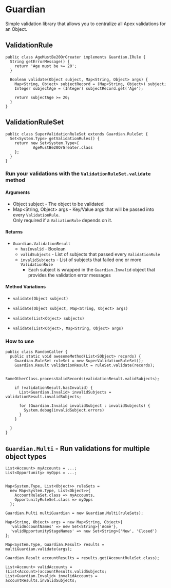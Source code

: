# Guardian

Simple validation library that allows you to centralize all Apex validations for an Object.

## ValidationRule

```apex
public class AgeMustBe20OrGreater implements Guardian.IRule {
  String getErrorMessage() {
    return 'Age must be >= 20';
  }

  Boolean validate(Object subject, Map<String, Object> args) {
    Map<String, Object> subjectRecord = (Map<String, Object>) subject;
    Integer subjectAge = (Integer) subjectRecord.get('Age');

    return subjectAge >= 20;
  }
}
```

## ValidationRuleSet

```apex
public class SuperValidationRuleSet extends Guardian.RuleSet {
  Set<System.Type> getValidationRules() {
    return new Set<System.Type>{
            AgeMustBe20OrGreater.class
    };
  }
}
```

### Run your validations with the `ValidationRuleSet.validate` method

#### Arguments
* Object subject - The object to be validated
* Map<String, Object> args - Key/Value args that will be passed into every `ValidationRule`.  
  Only required if a `ValiationRule` depends on it.

#### Returns
* `Guardian.ValidationResult`
  * `hasInvalid` - Boolean
  * `validSubjects` - List of subjects that passed every `ValidationRule`
  * `invalidSubjects` - List of subjects that failed one or more `ValidationRule`
    * Each subject is wrapped in the `Guardian.Invalid` object that provides the validation error 
      messages

#### Method Variations

* `validate(Object subject)`

* `validate(Object subject, Map<String, Object> args)`

* `validate(List<Object> subjects)`

* `validate(List<Object>, Map<String, Object> args)`

### How to use

```apex
public class RandomCaller {
  public static void awesomeMethod(List<SObject> records) {
    Guardian.RuleSet ruleSet = new SuperValidationRuleSet();
    Guardian.Result validationResult = ruleSet.validate(records);

    SomeOtherClass.processValidRecords(validationResult.validSubjects);

    if (validationResult.hasInvalid) {
      List<Guardian.Invalid> invalidSubjects = validationResult.invalidSubjects;

      for (Guardian.Invalid invalidSubject : invalidSubjects) {
        System.debug(invalidSubject.errors)
      }
    }

  }
}
```

## `Guardian.Multi` - Run validations for multiple object types

```apex
List<Account> myAccounts = ...;
List<Opportunity> myOpps = ...;


Map<System.Type, List<Object>> ruleSets =
  new Map<System.Type, List<Object>>{
    AccountRuleSet.class => myAccounts,
    OpportunityRuleSet.class => myOpps
  };

Guardian.Multi multiGuardian = new Guardian.Multi(ruleSets);

Map<String, Object> args = new Map<String, Object>{
  'validAccountNames' => new Set<String>{'Acme'},
  'validOpportunityStageNames' => new Set<String>{'New', 'Closed'}
};

Map<System.Type, Guardian.Result> results = multiGuardian.validate(args);

Guardian.Result accountResults = results.get(AccountRuleSet.class);

List<Account> validAccounts = (List<Account>)accountResults.validSubjects;
List<Guardian.Invalid> invalidAccounts = accountResults.invalidSubjects;
```
